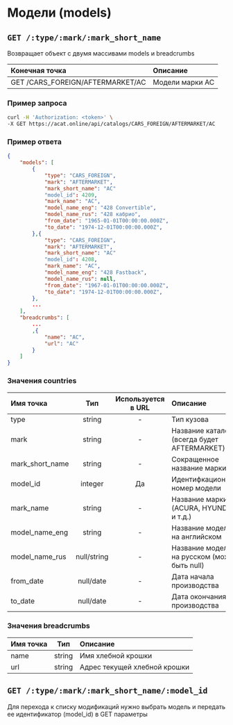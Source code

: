 # Модели (models)

## `GET /:type/:mark/:mark_short_name`

Возвращает объект с двумя массивами models и breadcrumbs

| Конечная точка | Описание |
| :---- | :--------------- |
| GET /CARS_FOREIGN/AFTERMARKET/AC | Модели марки AC|

### Пример запроса

```bash
curl -H 'Authorization: <token>' \
-X GET https://acat.online/api/catalogs/CARS_FOREIGN/AFTERMARKET/AC
```

### Пример ответа

```json
{
    "models": [
        {
            "type": "CARS_FOREIGN",
            "mark": "AFTERMARKET",
            "mark_short_name": "AC"
            "model_id": 4209,
            "mark_name": "AC",
            "model_name_eng": "428 Convertible",
            "model_name_rus": "428 кабрио",
            "from_date": "1965-01-01T00:00:00.000Z",
            "to_date": "1974-12-01T00:00:00.000Z",
        },{
            "type": "CARS_FOREIGN",
            "mark": "AFTERMARKET",
            "mark_short_name": "AC"
            "model_id": 4208,
            "mark_name": "AC",
            "model_name_eng": "428 Fastback",
            "model_name_rus": null,
            "from_date": "1967-01-01T00:00:00.000Z",
            "to_date": "1974-12-01T00:00:00.000Z",
        },
        ...
    ],
    "breadcrumbs": [
        ...
        ,{
            "name": "AC",
            "url": "AC"
        }
    ]
}
```

### Значения countries

| Имя точка | Тип | Используется в URL | Описание |
| :---- | :------: | :------: | :--------------- |
| type | string | - | Тип кузова |
| mark | string | - | Название каталога (всегда будет AFTERMARKET) |
| mark_short_name | string | - | Сокращенное название марки |
| model_id | integer | Да | Идентифкационный номер модели |
| mark_name | string | - | Название марки (ACURA, HYUNDAI и т.д.) |
| model_name_eng | string | - | Название модели на английском |
| model_name_rus | null/string | - | Название модели на русском (может быть null) |
| from_date | null/date | - | Дата начала производства |
| to_date | null/date | - | Дата окончания производства |

### Значения breadcrumbs

| Имя точка | Тип | Описание |
| :---- | :------: | :--------------- |
| name | string | Имя хлебной крошки |
| url | string | Адрес текущей хлебной крошки |


## `GET /:type/:mark/:mark_short_name/:model_id`

Для перехода к списку модификаций нужно выбрать модель и передать ее идентификатор (model_id) в GET параметры